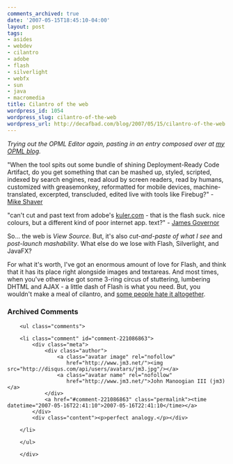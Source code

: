 ```yaml
---
comments_archived: true
date: '2007-05-15T18:45:10-04:00'
layout: post
tags:
- asides
- webdev
- cilantro
- adobe
- flash
- silverlight
- webfx
- sun
- java
- macromedia
title: Cilantro of the web
wordpress_id: 1054
wordpress_slug: cilantro-of-the-web
wordpress_url: http://decafbad.com/blog/2007/05/15/cilantro-of-the-web
---
```

<p><i>Trying out the OPML Editor again, pasting in an entry composed over at <a href="http://blogs.opml.org/decafbad">my OPML blog</a>.</i></p>
<p>"When the tool spits out some bundle of shining Deployment-Ready Code Artifact, do you get something that can be mashed up, styled, scripted, indexed by search engines, read aloud by screen readers, read by humans, customized with greasemonkey, reformatted for mobile devices, machine-translated, excerpted, transcluded, edited live with tools like Firebug?" - <a href="http://shaver.off.net/diary/2007/05/10/the-high-cost-of-some-free-tools/">Mike Shaver</a></p>
<p>"can't cut and past text from adobe's <a href="kuler.com">kuler.com</a> - that is the flash suck. nice colours, but a different kind of poor internet app. text?" - <a href="http://twitter.com/monkchips/statuses/61693412">James Governor</a></p>
<p>So...  the web is <i>View Source</i>.  But, it's also <i>cut-and-paste of what I see</i> and <i>post-launch mashability</i>.  What else do we lose with Flash, Silverlight, and JavaFX?</p>
<p>For what it's worth, I've got an enormous amount of love for Flash, and think that it has its place right alongside images and textareas.  And most times, when you've otherwise got some 3-ring circus of stuttering, lumbering DHTML and AJAX - a little dash of Flash is what you need.  But, you wouldn't make a meal of cilantro, and <a href="http://ihatecilantro.com/">some people hate it altogether</a>.</p>

<div id="comments" class="comments archived-comments">
            <h3>Archived Comments</h3>
            
        <ul class="comments">
            
        <li class="comment" id="comment-221086863">
            <div class="meta">
                <div class="author">
                    <a class="avatar image" rel="nofollow" 
                       href="http://www.jm3.net/"><img src="http://disqus.com/api/users/avatars/jm3.jpg"/></a>
                    <a class="avatar name" rel="nofollow" 
                       href="http://www.jm3.net/">John Manoogian III (jm3)</a>
                </div>
                <a href="#comment-221086863" class="permalink"><time datetime="2007-05-16T22:41:10">2007-05-16T22:41:10</time></a>
            </div>
            <div class="content"><p>perfect analogy.</p></div>
            
        </li>
    
        </ul>
    
        </div>
    
